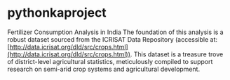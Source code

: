 # pythonkaproject
Fertilizer Consumption Analysis in India
The foundation of this analysis is a robust dataset sourced from the ICRISAT Data Repository (accessible at: [http://data.icrisat.org/dld/src/crops.html](http://data.icrisat.org/dld/src/crops.html)). This dataset is a treasure trove of district-level agricultural statistics, meticulously compiled to support research on semi-arid crop systems and agricultural development.

